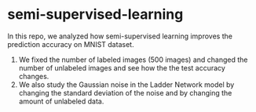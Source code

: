 # semi-supervised-learning
In this repo, we analyzed how semi-supervised learning improves the prediction accuracy on MNIST dataset. 
1. We fixed the number of labeled images (500 images) and changed the number of unlabeled images and see how the the test accuracy changes. 
2. We also study the Gaussian noise in the Ladder Network model by changing the standard deviation of the noise and by changing the amount of unlabeled data.
